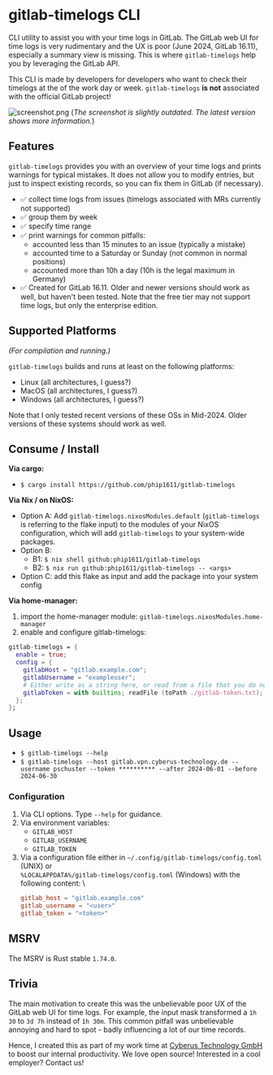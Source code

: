 # gitlab-timelogs CLI

CLI utility to assist you with your time logs in GitLab. The GitLab web UI for
time logs is very rudimentary and the UX is poor (June 2024, GitLab 16.11),
especially a summary view is missing. This is where `gitlab-timelogs` help you
by leveraging the GitLab API.

This CLI is made by developers for developers who want to check their timelogs
at the of the work day or week. `gitlab-timelogs` **is not** associated with the
official GitLab project!

![screenshot.png](screenshot.png)
(_The screenshot is slightly outdated. The latest version shows more information._)

## Features

`gitlab-timelogs` provides you with an overview of your time logs and prints
warnings for typical mistakes. It does not allow you to modify entries, but just
to inspect existing records, so you can fix them in GitLab (if necessary).

- ✅ collect time logs from issues (timelogs associated with MRs currently not
  supported)
- ✅ group them by week
- ✅ specify time range
- ✅ print warnings for common pitfalls:
    - accounted less than 15 minutes to an issue (typically a mistake)
    - accounted time to a Saturday or Sunday (not common in normal positions)
    - accounted more than 10h a day (10h is the legal maximum in Germany)
- ✅ Created for GitLab 16.11. Older and newer versions should work as well,
     but haven't been tested. Note that the free tier may not support time
     logs, but only the enterprise edition.

## Supported Platforms
_(For compilation and running.)_

`gitlab-timelogs` builds and runs at least on the following platforms:

- Linux (all architectures, I guess?)
- MacOS (all architectures, I guess?)
- Windows (all architectures, I guess?)

Note that I only tested recent versions of these OSs in Mid-2024. Older versions
of these systems should work as well.

## Consume / Install

**Via cargo:**

- `$ cargo install https://github.com/phip1611/gitlab-timelogs`

**Via Nix / on NixOS:**

- Option A: Add `gitlab-timelogs.nixosModules.default` (`gitlab-timelogs` is
  referring to the flake input) to the modules of your NixOS configuration,
  which will add `gitlab-timelogs` to your system-wide packages.
- Option B:
  - B1: `$ nix shell github:phip1611/gitlab-timelogs`
  - B2: `$ nix run github:phip1611/gitlab-timelogs -- <args>`
- Option C: add this flake as input and add the package into your system config

**Via home-manager:**

1. import the home-manager module: `gitlab-timelogs.nixosModules.home-manager`
2. enable and configure gitlab-timelogs:

```nix
gitlab-timelogs = {
  enable = true;
  config = {
    gitlabHost = "gitlab.example.com";
    gitlabUsername = "exampleuser";
    # Either write as a string here, or read from a file that you do not push:
    gitlabToken = with builtins; readFile (toPath ./gitlab-token.txt);
  };
};
```

## Usage

- `$ gitlab-timelogs --help`
- `$ gitlab-timelogs --host gitlab.vpn.cyberus-technology.de --username pschuster --token ********** --after 2024-06-01 --before 2024-06-30`

### Configuration

1. Via CLI options. Type `--help` for guidance.
2. Via environment variables:
    - `GITLAB_HOST`
    - `GITLAB_USERNAME`
    - `GITLAB_TOKEN`
3. Via a configuration file either in
   `~/.config/gitlab-timelogs/config.toml` (UNIX) or \
   `%LOCALAPPDATA%/gitlab-timelogs/config.toml` (Windows)
   with the following content: \
    ```toml
    gitlab_host = "gitlab.example.com"
    gitlab_username = "<user>"
    gitlab_token = "<token>"
    ```

## MSRV

The MSRV is Rust stable `1.74.0`.

## Trivia

The main motivation to create this was the unbelievable poor UX of the GitLab
web UI for time logs. For example, the input mask transformed a `1h 30` to
`3d 7h` instead of `1h 30m`. This common pitfall was unbelievable annoying and
hard to spot - badly influencing a lot of our time records.

Hence, I created this as part of my work time at [Cyberus Technology GmbH](https://cyberus-technology.de)
to boost our internal productivity. We love open source! Interested in a
cool employer? Contact us!
